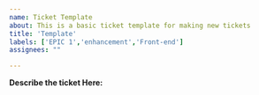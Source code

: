 ```yaml
---
name: Ticket Template
about: This is a basic ticket template for making new tickets
title: 'Template'
labels: ['EPIC 1','enhancement','Front-end']
assignees: ""

---
```


**Describe the ticket Here:**
